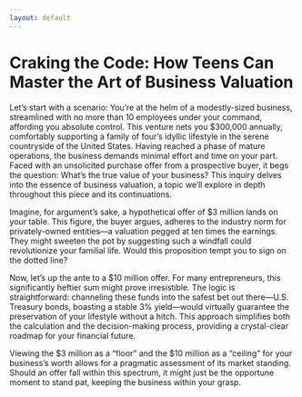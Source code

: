 ```yaml
---
layout: default
---
```


# Craking the Code: How Teens Can Master the Art of Business Valuation

Let’s start with a scenario: You’re at the helm of a modestly-sized business, streamlined with no more than 10 employees under your command, affording you absolute control. This venture nets you $300,000 annually, comfortably supporting a family of four’s idyllic lifestyle in the serene countryside of the United States. Having reached a phase of mature operations, the business demands minimal effort and time on your part. Faced with an unsolicited purchase offer from a prospective buyer, it begs the question: What’s the true value of your business? This inquiry delves into the essence of business valuation, a topic we’ll explore in depth throughout this piece and its continuations.

Imagine, for argument’s sake, a hypothetical offer of $3 million lands on your table. This figure, the buyer argues, adheres to the industry norm for privately-owned entities—a valuation pegged at ten times the earnings. They might sweeten the pot by suggesting such a windfall could revolutionize your familial life. Would this proposition tempt you to sign on the dotted line?

Now, let’s up the ante to a $10 million offer. For many entrepreneurs, this significantly heftier sum might prove irresistible. The logic is straightforward: channeling these funds into the safest bet out there—U.S. Treasury bonds, boasting a stable 3% yield—would virtually guarantee the preservation of your lifestyle without a hitch. This approach simplifies both the calculation and the decision-making process, providing a crystal-clear roadmap for your financial future.

Viewing the $3 million as a “floor” and the $10 million as a “ceiling” for your business’s worth allows for a pragmatic assessment of its market standing. Should an offer fall within this spectrum, it might just be the opportune moment to stand pat, keeping the business within your grasp.
